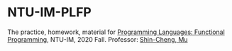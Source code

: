 # NTU-IM-PLFP

The practice, homework, material for [Programming Languages: Functional Programming](https://scm.iis.sinica.edu.tw/plfp/tools.html), NTU-IM, 2020 Fall.
Professor: [Shin-Cheng, Mu](https://www.iis.sinica.edu.tw/pages/scm/index_en.html)
